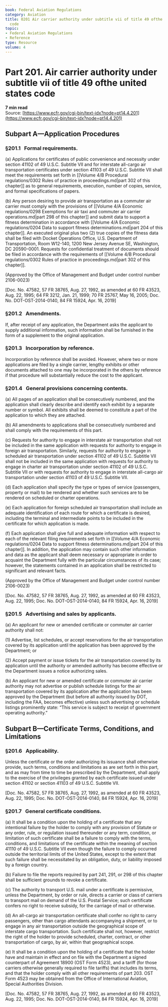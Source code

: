 ```yaml
---
book: Federal Aviation Regulations
category: Aviation
title: 0201 Air carrier authority under subtitle vii of title 49 ofthe united states
  code
topic:
- Federal Aviation Regulations
- Reference
type: Resource
volume: 4
---
```


# Part 201. Air carrier authority under subtitle vii of title 49 ofthe united states code
**7 min read**  
Source: [https://www.ecfr.gov/cgi-bin/text-idx?node=pt14.4.201](https://www.ecfr.gov/cgi-bin/text-idx?node=pt14.4.201)

<div>

## Subpart A—Application Procedures

### §201.1   Formal requirements.

\(a\) Applications for certificates of public convenience and necessity under section 41102 of 49 U.S.C. Subtitle VII and for interstate all-cargo air transportation certificates under section 41103 of 49 U.S.C. Subtitle VII shall meet the requirements set forth in [[Volume 4/B Procedural regulations/0302 Rules of practice in proceedings.md|part 302 of this chapter]] as to general requirements, execution, number of copies, service, and formal specifications of papers.

\(b\) Any person desiring to provide air transportation as a commuter air carrier must comply with the provisions of [[Volume 4/A Economic regulations/0298 Exemptions for air taxi and commuter air carrier operations.md|part 298 of this chapter]] and submit data to support a fitness determination in accordance with [[Volume 4/A Economic regulations/0204 Data to support fitness determinations.md|part 204 of this chapter]]. An executed original plus two (2) true copies of the fitness data shall be filed with Docket Operations Office, U.S. Department of Transportation, Room W12-140, 1200 New Jersey Avenue SE, Washington, DC 20590-0001. Requests for confidential treatment of documents should be filed in accordance with the requirements of [[Volume 4/B Procedural regulations/0302 Rules of practice in proceedings.md|part 302 of this chapter]].

(Approved by the Office of Management and Budget under control number 2106-0023)

\[Doc. No. 47582, 57 FR 38765, Aug. 27, 1992, as amended at 60 FR 43523, Aug. 22, 1995; 64 FR 3212, Jan. 21, 1999; 70 FR 25767, May 16, 2005; Doc. No. DOT-OST-2014-0140, 84 FR 15924, Apr. 16, 2019\]

### §201.2   Amendments.

If, after receipt of any application, the Department asks the applicant to supply additional information, such information shall be furnished in the form of a supplement to the original application.

### §201.3   Incorporation by reference.

Incorporation by reference shall be avoided. However, where two or more applications are filed by a single carrier, lengthy exhibits or other documents attached to one may be incorporated in the others by reference if that procedure will substantially reduce the cost to the applicant.

### §201.4   General provisions concerning contents.

\(a\) All pages of an application shall be consecutively numbered, and the application shall clearly describe and identify each exhibit by a separate number or symbol. All exhibits shall be deemed to constitute a part of the application to which they are attached.

\(b\) All amendments to applications shall be consecutively numbered and shall comply with the requirements of this part.

\(c\) Requests for authority to engage in interstate air transportation shall not be included in the same application with requests for authority to engage in foreign air transportation. Similarly, requests for authority to engage in scheduled air transportation under section 41102 of 49 U.S.C. Subtitle VII shall not be included in the same application with requests for authority to engage in charter air transportation under section 41102 of 49 U.S.C. Subtitle VII or with requests for authority to engage in interstate all-cargo air transportation under section 41103 of 49 U.S.C. Subtitle VII.

\(d\) Each application shall specify the type or types of service (passengers, property or mail) to be rendered and whether such services are to be rendered on scheduled or charter operations.

\(e\) Each application for foreign scheduled air transportation shall include an adequate identification of each route for which a certificate is desired, including the terminal and intermediate points to be included in the certificate for which application is made.

\(f\) Each application shall give full and adequate information with respect to each of the relevant filing requirements set forth in [[Volume 4/A Economic regulations/0204 Data to support fitness determinations.md|part 204 of this chapter]]. In addition, the application may contain such other information and data as the applicant shall deem necessary or appropriate in order to acquaint the Department fully with the particular circumstances of its case; however, the statements contained in an application shall be restricted to significant and relevant facts.

(Approved by the Office of Management and Budget under control number 2106-0023)

\[Doc. No. 47582, 57 FR 38765, Aug. 27, 1992, as amended at 60 FR 43523, Aug. 22, 1995; Doc. No. DOT-OST-2014-0140, 84 FR 15924, Apr. 16, 2019\]

### §201.5   Advertising and sales by applicants.

\(a\) An applicant for new or amended certificate or commuter air carrier authority shall not:

\(1\) Advertise, list schedules, or accept reservations for the air transportation covered by its application until the application has been approved by the Department; or

\(2\) Accept payment or issue tickets for the air transportation covered by its application until the authority or amended authority has become effective or the Department issues a notice authorizing sales.

\(b\) An applicant for new or amended certificate or commuter air carrier authority may not advertise or publish schedule listings for the air transportation covered by its application after the application has been approved by the Department (but before all authority issued by DOT, including the FAA, becomes effective) unless such advertising or schedule listings prominently state: “This service is subject to receipt of government operating authority.”

## Subpart B—Certificate Terms, Conditions, and Limitations

### §201.6   Applicability.

Unless the certificate or the order authorizing its issuance shall otherwise provide, such terms, conditions and limitations as are set forth in this part, and as may from time to time be prescribed by the Department, shall apply to the exercise of the privileges granted by each certificate issued under section 41102 or section 41103 of 49 U.S.C. Subtitle VII.

\[Doc. No. 47582, 57 FR 38765, Aug. 27, 1992, as amended at 60 FR 43523, Aug. 22, 1995; Doc. No. DOT-OST-2014-0140, 84 FR 15924, Apr. 16, 2019\]

### §201.7   General certificate conditions.

\(a\) It shall be a condition upon the holding of a certificate that any intentional failure by the holder to comply with any provision of Statute or any order, rule, or regulation issued thereunder or any term, condition, or limitation of such certificate shall be a failure to comply with the terms, conditions, and limitations of the certificate within the meaning of section 41110 of 49 U.S.C. Subtitle VII even though the failure to comply occurred outside the territorial limits of the United States, except to the extent that such failure shall be necessitated by an obligation, duty, or liability imposed by a foreign country.

\(b\) Failure to file the reports required by part 241, 291, or 298 of this chapter shall be sufficient grounds to revoke a certificate.

\(c\) The authority to transport U.S. mail under a certificate is permissive, unless the Department, by order or rule, directs a carrier or class of carriers to transport mail on demand of the U.S. Postal Service; such certificate confers no right to receive subsidy, for the carriage of mail or otherwise.

\(d\) An all-cargo air transportation certificate shall confer no right to carry passengers, other than cargo attendants accompanying a shipment, or to engage in any air transportation outside the geographical scope of interstate cargo transportation. Such certificate shall not, however, restrict the right of the holder to provide scheduled, charter, contract, or other transportation of cargo, by air, within that geographical scope.

\(e\) It shall be a condition upon the holding of a certificate that the holder have and maintain in effect and on file with the Department a signed counterpart of Agreement 18900 (OST Form 4523), and a tariff (for those carriers otherwise generally required to file tariffs) that includes its terms, and that the holder comply with all other requirements of part 203. OST Form 4523 may be obtained from the Office of International Aviation, Special Authorities Division.

\[Doc. No. 47582, 57 FR 38765, Aug. 27, 1992, as amended at 60 FR 43523, Aug. 22, 1995; Doc. No. DOT-OST-2014-0140, 84 FR 15924, Apr. 16, 2019\]

</div>
